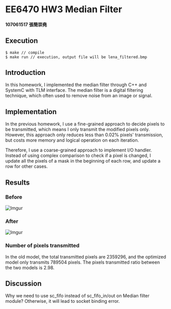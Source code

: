 # EE6470 HW3 Median Filter

#### 107061517 張簡崇堯
## Execution
```
$ make // compile
$ make run // execution, output file will be lena_filtered.bmp
```
## Introduction
In this homework, I implemented the median filter through C++ and SystemC with TLM interface. The median filter is a digital filtering technique, which often used to remove noise from an image or signal.
## Implementation
In the previous homework, I use a fine-grained approach to decide pixels to be transmitted, which means I only transmit the modified pixels only. However, this approach only reduces less than 0.02% pixels' transmission, but costs more memory and logical operation on each iteration.

Therefore, I use a coarse-grained approach to implement I/O handler. Instead of using complex comparison to check if a pixel is changed, I update all the pixels of a mask in the beginning of each row, and update a row for other cases.

## Results
### Before
![Imgur](https://i.imgur.com/tu9o14M.png)
### After
![Imgur](https://i.imgur.com/P76HgHK.png)
### Number of pixels transmitted
In the old model, the total transmitted pixels are 2359296, and the optimized model only transmits 789504 pixels. The pixels transmitted ratio between the two models is 2.98.
## Discussion
Why we need to use sc_fifo instead of sc_fifo_in/out on Median filter module? Otherwise, it will lead to socket binding error.